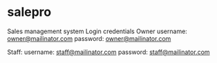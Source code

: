 # salepro
 Sales management system
Login credentials
Owner
username: 	owner@mailinator.com
password:	owner@mailinator.com

Staff:
username:	staff@mailinator.com
password:	staff@mailinator.com
